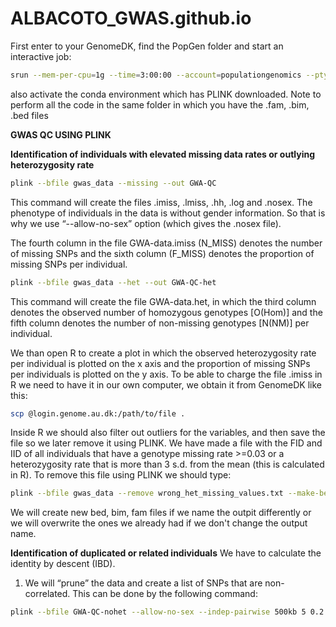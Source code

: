 # ALBACOTO_GWAS.github.io

First enter to your GenomeDK, find the PopGen folder and start an interactive job:
```sh
srun --mem-per-cpu=1g --time=3:00:00 --account=populationgenomics --pty bash
```
also activate the conda environment which has PLINK downloaded. Note to perform all the code in the same folder in which you have the .fam, .bim, .bed files


**GWAS QC USING PLINK**


**Identification of individuals with elevated missing data rates or outlying heterozygosity rate**
```sh
plink --bfile gwas_data --missing --out GWA-QC 
```
This command will create the files .imiss, .lmiss, .hh, .log and .nosex. The phenotype of individuals in the data is without gender information. So that is why we use “--allow-no-sex” option (which gives the .nosex file).

The fourth column in the file GWA-data.imiss (N_MISS) denotes the number of missing SNPs and the sixth column (F_MISS) denotes the proportion of missing SNPs per individual.
```sh
plink --bfile gwas_data --het --out GWA-QC-het 
```
This command will create the file GWA-data.het, in which the third column denotes the observed number of homozygous genotypes [O(Hom)] and the fifth column denotes the number of non-missing genotypes [N(NM)] per individual.


We than open R to create a plot in which the observed heterozygosity rate per individual is plotted on the x axis and the proportion of missing SNPs per individuals is plotted on the y axis.
To be able to charge the file .imiss in R we need to have it in our own computer, we obtain it from GenomeDK like this:
```sh
scp @login.genome.au.dk:/path/to/file .
```

Inside R we should also filter out outliers for the variables, and then save the file so we later remove it using PLINK. We have made a file with the FID and IID of all individuals that have a genotype missing rate >=0.03 or a heterozygosity rate that is more than 3 s.d. from the mean (this is calculated in R). To remove this file using PLINK we should type:
```sh
plink --bfile gwas_data --remove wrong_het_missing_values.txt --make-bed --out GWA-QC-nohet
```

We will create new bed, bim, fam files if we name the outpit differently or we will overwrite the ones we already had if we don't change the output name.


**Identification of duplicated or related individuals**
We have to calculate the identity by descent (IBD). 
1. We will “prune” the data and create a list of SNPs that are non-correlated. This can be done by the following command:
```sh
plink --bfile GWA-QC-nohet --allow-no-sex --indep-pairwise 500kb 5 0.2 --out GWA-QC
```






